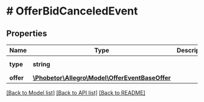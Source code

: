 # # OfferBidCanceledEvent

## Properties

Name | Type | Description | Notes
------------ | ------------- | ------------- | -------------
**type** | **string** |  | [default to 'OFFER_BID_CANCELED']
**offer** | [**\Phobetor\Allegro\Model\OfferEventBaseOffer**](OfferEventBaseOffer.md) |  |

[[Back to Model list]](../../README.md#models) [[Back to API list]](../../README.md#endpoints) [[Back to README]](../../README.md)
